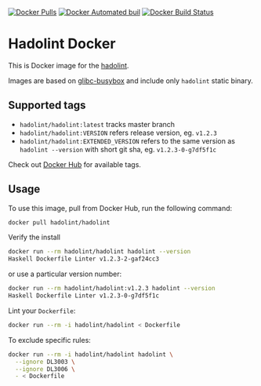 [![Docker Pulls](https://img.shields.io/docker/pulls/hadolint/hadolint.svg)]() [![Docker Automated buil](https://img.shields.io/docker/automated/hadolint/hadolint.svg)]() [![Docker Build Status](https://img.shields.io/docker/build/hadolint/hadolint.svg)]()

# Hadolint Docker

This is Docker image for the [hadolint](https://github.com/hadolint/hadolint).

Images are based on [glibc-busybox](https://hub.docker.com/_/busybox/) and include only `hadolint` static binary.

## Supported tags

- `hadolint/hadolint:latest` tracks master branch
- `hadolint/hadolint:VERSION` refers release version, eg. `v1.2.3`
- `hadolint/hadolint:EXTENDED_VERSION` refers to the same version as `hadolint --version` with short git sha, eg. `v1.2.3-0-g7df5f1c`

Check out [Docker Hub](https://hub.docker.com/r/hadolint/hadolint/tags/) for available tags.

## Usage

To use this image, pull from Docker Hub, run the following command:

```bash
docker pull hadolint/hadolint
```

Verify the install

```bash
docker run --rm hadolint/hadolint hadolint --version
Haskell Dockerfile Linter v1.2.3-2-gaf24cc3
```

or use a particular version number:

```bash
docker run --rm hadolint/hadolint:v1.2.3 hadolint --version
Haskell Dockerfile Linter v1.2.3-0-g7df5f1c
```

Lint your `Dockerfile`:

```bash
docker run --rm -i hadolint/hadolint < Dockerfile
```

To exclude specific rules:

```bash
docker run --rm -i hadolint/hadolint hadolint \
  --ignore DL3003 \
  --ignore DL3006 \
  - < Dockerfile
```
